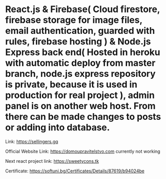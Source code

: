 # React.js & Firebase( Cloud firestore, firebase storage for image files, email authentication, guarded with rules, firebase hosting ) & Node.js Express back end( Hosted in heroku with automatic deploy from master branch, node.js express repository is private, because it is used in production for real project ), admin panel is on another web host. From there can be made changes to posts or adding into database.

Link: https://sellingers.gq

Official Website Link: https://domoupravitelstvo.com currently not working

Next react project link: https://sweetycons.tk

Certificate: https://softuni.bg/Certificates/Details/87619/b94024be
